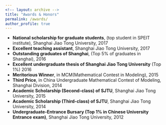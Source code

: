 ```yaml
---
<!-- layout: archive -->
title: "Awards & Honors"
permalink: /awards/
author_profile: true
---
```



* **National scholarship for graduate students**, (top student in SPEIT institute), Shanghai Jiao Tong University, 2017
* **Excellent teaching assistant**, Shanghai Jiao Tong University, 2017
* **Outstanding graduates of Shanghai**, (Top 5% of graduates in Shanghai), 2016
* **Excellent undergraduate thesis of Shanghai Jiao Tong University** (Top 1%) 2016
* **Meritorious Winner**, in MCM(Mathematical Contest in Modeling), 2015
* **Third Price**, in China Undergraduate Mathematical Contest of Modeling, Shanghai Division, 2014
* **Academic Scholarship (Second-class) of SJTU**, Shanghai Jiao Tong University, 2015
* **Academic Scholarship (Third-class) of SJTU**, Shanghai Jiao Tong University, 2014
* **Undergraduate-Entrance Bursary (Top 1% in Chinese University Entrance exam)**, Shanghai Jiao Tong University, 2012
